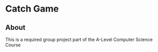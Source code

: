 # Catch Game

## About

This is a required group project part of the A-Level Computer Science Course
